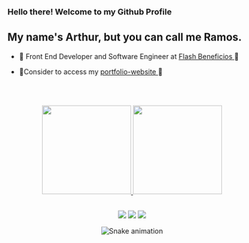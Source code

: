 
### Hello there! Welcome to my Github Profile
## My name's Arthur, but you can call me Ramos.

- 🦩 Front End Developer and Software Engineer at  <a href="https://www.flashapp.com.br/" target="_blank"> Flash Beneficios </a> 🦩

- 🤩Consider to access my <a href="https://arthur-portfolio.vercel.app/" target="_blank"> portfolio-website </a> 🤩

&nbsp;

##

<div align="center">
  <a href="https://github.com/Arthur6890">
  <img height="180em" src="https://github-readme-stats.vercel.app/api?username=arthur6890&show_icons=true&theme=chartreuse-dark&include_all_commits=true&count_private=true"/>
  <img height="180em" src="https://github-readme-stats.vercel.app/api/top-langs/?username=arthur6890&layout=compact&langs_count=10&theme=chartreuse-dark"/>
</div>

##

<div align="center">
  <a href="https://linkedin.com/in/arthur-ramos-b09093177" target="_blank"><img src="https://img.shields.io/badge/-LinkedIn-%230077B5?style=for-the-badge&logo=linkedin&logoColor=white" target="_blank"></a>
  <a href="mailto:arthur.ramos.amaral@hotmail.com"><img src="https://img.shields.io/badge/Microsoft_Outlook-0078D4?style=for-the-badge&logo=microsoft-outlook&logoColor=white" target="_blank"></a>
  <a href="https://www.instagram.com/arthur_ramos_1/" target="_blank"><img src="https://img.shields.io/badge/Instagram-E4405F?style=for-the-badge&logo=instagram&logoColor=white" target="_blank"></a>

  ![Snake animation](https://github.com/arthur6890/arthur6890/blob/output/github-contribution-grid-snake.svg)
  
</div> 
